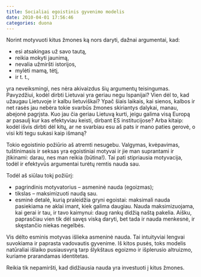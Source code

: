 ```yaml
---
title: Socialiai egoistinis gyvenimo modelis
date: 2010-04-01 17:56:46
categories: duona
---
```


Norint motyvuoti kitus žmones ką nors daryti, dažnai argumentai, kad:

-   esi atsakingas už savo tautą,
-   reikia mokyti jaunimą,
-   nevalia užmiršti istorijos,
-   mylėti mamą, tėtį,
-   ir t. t.,

yra neveiksmingi, nes nėra akivaizdus šių argumentų teisingumas. Pavyzdžiui, kodėl dirbti Lietuvai yra geriau negu Ispanijai? Vien dėl to, kad užaugau Lietuvoje ir kalbu lietuviškai? Ypač šiais laikais, kai sienos, kalbos ir net rasės jau nebėra tokie svarbūs žmones skiriantys dalykai, manau, abejonė pagrįsta. Kuo jau čia geriau Lietuvą kurti, jeigu galima visą Europą ar pasaulį kur kas efektyviau keisti, dirbant ES institucijose? Arba kitaip: kodėl išvis dirbti dėl kitų, ar ne svarbiau esu aš pats ir mano paties gerovė, o visi kiti tegu sukasi kaip išmaną?

Tokio egoistinio požiūrio aš atremti nesugebu. Valgymas, kvėpavimas, tuštinimasis ir seksas yra egoistiniai motyvai ir jie man suprantami ir įtikinami: darau, nes man reikia (būtina!). Tai pati stipriausia motyvacija, todėl ir efektyvūs argumentai turėtų remtis nauda sau.

Todėl aš siūlau tokį požiūrį:

-   pagrindinis motyvatorius – asmeninė nauda (egoizmas);
-   tikslas – maksimizuoti naudą sau.
-   esminė detalė, kurią praleidžia gryni egoistai: maksimali nauda pasiekiama ne aklai imant, kiek galima daugiau. Nauda maksimizuojama, kai gerai ir tau, ir tavo kaimynui: daug rankų didžią naštą pakelia. Aišku, paprasčiau vien tik dėl savęs viską daryti, bet tada ir nauda menkesnė, ir skęstančio niekas negelbės.

Vis dėlto esminis motyvas išlieka asmeninė nauda. Tai intuityviai lengvai suvokiama ir paprasta vadovautis gyvenime. Iš kitos pusės, toks modelis natūraliai išlaiko pusiausvyrą tarp šlykštaus egoizmo ir išplerusio altruizmo, kuriame prarandamas identitetas.

Reikia tik nepamiršti, kad didžiausia nauda yra investuoti į kitus žmones.
